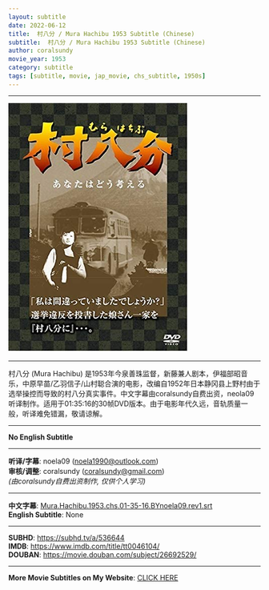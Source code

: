 ```yaml
---
layout: subtitle
date: 2022-06-12
title:  村八分 / Mura Hachibu 1953 Subtitle (Chinese)
subtitle:  村八分 / Mura Hachibu 1953 Subtitle (Chinese)
author: coralsundy
movie_year: 1953
category: subtitle
tags: [subtitle, movie, jap_movie, chs_subtitle, 1950s]
---
```


------

<img src="../assets/tt0046104.jpg" alt="tt0046104_cover_art" />

------

村八分 (Mura Hachibu) 是1953年今泉善珠监督，新藤兼人剧本，伊福部昭音乐，中原早苗/乙羽信子/山村聪合演的电影，改编自1952年日本静冈县上野村由于选举操控而导致的村八分真实事件。中文字幕由coralsundy自费出资，neola09听译制作。适用于01:35:16的30帧DVD版本。由于电影年代久远，音轨质量一般，听译难免错漏，敬请谅解。

------

**No English Subtitle**

------

**听译/字幕**: noela09 (noela1990@outlook.com)<br>
**审核/调整**: coralsundy (coralsundy@gmail.com)<br>
*(由coralsundy自费出资制作, 仅供个人学习)*

------

**中文字幕**: [Mura.Hachibu.1953.chs.01-35-16.BYnoela09.rev1.srt](../subtitles/Mura.Hachibu.1953.chs.01-35-16.BYnoela09.rev1.srt)<br>
**English Subtitle**: None

------

**SUBHD**: <https://subhd.tv/a/536644><br>
**IMDB**: <https://www.imdb.com/title/tt0046104/><br>
**DOUBAN**: <https://movie.douban.com/subject/26692529/>

------

**More Movie Subtitles on My Website**: <a href='{% post_url 2021-01-10-subtitles-summary-list %}'>CLICK HERE</a>


